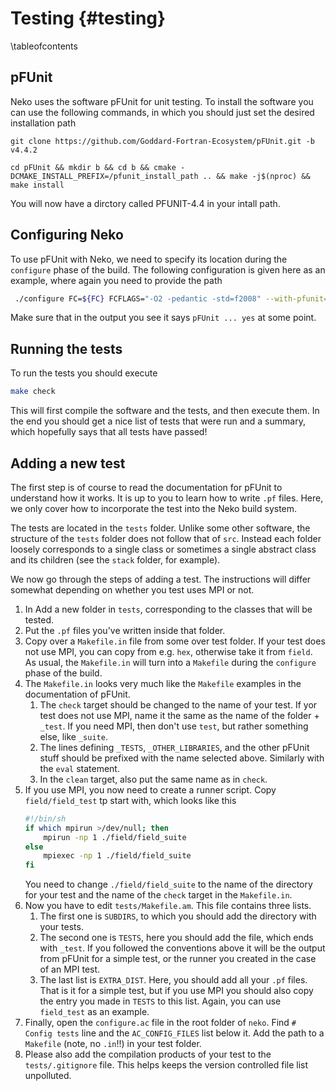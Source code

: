 # Testing {#testing}

\tableofcontents

## pFUnit
Neko uses the software pFUnit for unit testing.
To install the software you can use the following commands, in which you should just set the desired installation path
```
git clone https://github.com/Goddard-Fortran-Ecosystem/pFUnit.git -b v4.4.2

cd pFUnit && mkdir b && cd b && cmake -DCMAKE_INSTALL_PREFIX=/pfunit_install_path .. && make -j$(nproc) && make install
```
You will now have a dirctory called PFUNIT-4.4 in your intall path.

## Configuring Neko
To use pFUnit with Neko, we need to specify its location during the `configure` phase of the build.
The following configuration is given here as an example, where again you need to provide the path
```bash
 ./configure FC=${FC} FCFLAGS="-O2 -pedantic -std=f2008" --with-pfunit=/pfunit_install_path/PFUNIT-4.4
```
Make sure that in the output you see it says `pFUnit ... yes` at some point.

## Running the tests
To run the tests you should execute 
```bash
make check
```
This will first compile the software and the tests, and then execute them.
In the end you should get a nice list of tests that were run and a summary, which hopefully says that all tests have passed!

## Adding a new test
The first step is of course to read the documentation for pFUnit to understand how it works.
It is up to you to learn how to write `.pf` files.
Here, we only cover how to incorporate the test into the Neko build system.

The tests are located in the `tests` folder.
Unlike some other software, the structure of the `tests` folder does not follow that of `src`.
Instead each folder loosely corresponds to a single class or sometimes a single abstract class and its children (see the `stack` folder, for example).

We now go through the steps of adding a test.
The instructions will differ somewhat depending on whether you test uses MPI or not.

1. In Add a new folder in `tests`, corresponding to the classes that will be tested.
2. Put the `.pf` files you've written inside that folder.
3. Copy over a `Makefile.in` file from some over test folder.
   If your test does not use MPI, you can copy from e.g. `hex`, otherwise take it from `field`. As usual, the `Makefile.in` will turn into a `Makefile` during the `configure` phase of the build.
4. The `Makefile.in` looks very much like the `Makefile` examples in the documentation of pFUnit.
   1. The `check` target should be changed to the name of your test.
      If yor test does not use MPI, name it the same as the name of the folder  + `_test`. If you need MPI, then don't use `test`, but rather something else, like `_suite`.
   2. The lines defining `_TESTS`, `_OTHER_LIBRARIES`, and the other pFUnit stuff should be prefixed with the name selected above. Similarly with the `eval` statement.
   3. In the `clean` target, also put the same name as in `check`.
5. If you use MPI, you now need to create a runner script.
   Copy `field/field_test` tp start with, which looks like this
   ```bash
   #!/bin/sh
   if which mpirun >/dev/null; then
       mpirun -np 1 ./field/field_suite
   else
       mpiexec -np 1 ./field/field_suite
   fi
   ```
   You need to change `./field/field_suite` to the name of the directory for your test and the name of the `check` target in the `Makefile.in`.
6. Now you have to edit `tests/Makefile.am`. This file contains three lists.
   1. The first one is `SUBDIRS`, to which you should add the directory with your tests.
   2. The second one is `TESTS`, here you should add the file, which ends with `_test`.
      If you followed the conventions above it will be the output from pFUnit for a simple test, or the runner you created in the case of an MPI test.
   3. The last list is `EXTRA_DIST`.
      Here, you should add all your `.pf` files.
      That is it for a simple test, but if you use MPI you should also copy the entry you made in `TESTS` to this list.
      Again, you can use `field_test` as an example.
7. Finally, open the `configure.ac` file in the root folder of `neko`.
   Find `# Config tests` line and the `AC_CONFIG_FILES` list below it.
   Add the path to a `Makefile` (note, no `.in`!!) in your test folder. 
8. Please also add the compilation products of your test to the  `tests/.gitignore` file.
   This helps keeps the version controlled file list unpolluted.
